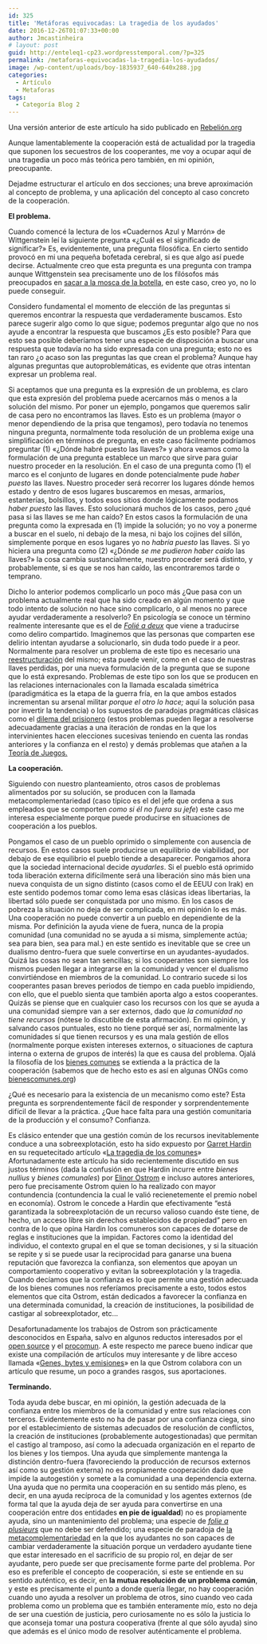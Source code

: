 ```yaml
---
id: 325
title: 'Metáforas equivocadas: La tragedia de los ayudados'
date: 2016-12-26T01:07:33+00:00
author: Jmcastinheira
# layout: post
guid: http://enteleq1-cp23.wordpresstemporal.com/?p=325
permalink: /metaforas-equivocadas-la-tragedia-los-ayudados/
image: /wp-content/uploads/boy-1835937_640-640x288.jpg
categories:
  - Artículo
  - Metaforas
tags:
  - Categoría Blog 2
---
```

Una versión anterior de este artículo ha sido publicado en [Rebelión.org](http://www.rebelion.org/noticia.php?id=111862)

Aunque lamentablemente la cooperación está de actualidad por la tragedia que suponen los secuestros de los cooperantes, me voy a ocupar aquí de una tragedia un poco más teórica pero también, en mi opinión, preocupante.

Dejadme estructurar el artículo en dos secciones; una breve aproximación al concepto de problema, y una aplicación del concepto al caso concreto de la cooperación.

**El problema.**

Cuando comencé la lectura de los «Cuadernos Azul y Marrón» de Wittgenstein leí la siguiente pregunta «¿Cuál es el significado de significar?» Es, evidentemente, una pregunta filosófica. En cierto sentido provocó en mi una pequeña bofetada cerebral, si es que algo así puede decirse. Actualmente creo que esta pregunta es una pregunta con trampa aunque Wittgenstein sea precisamente uno de los filósofos más preocupados en <a href="http://misterioysinsentido.blogspot.com/2007/05/enseando-la-mosca-escapar-del-frasco.html" class="broken_link" rel="nofollow">sacar a la mosca de la botella</a>, en este caso, creo yo, no lo puede conseguir.

Considero fundamental el momento de elección de las preguntas si queremos encontrar la respuesta que verdaderamente buscamos. Esto parece sugerir algo como lo que sigue; podemos preguntar algo que no nos ayude a encontrar la respuesta que buscamos ¿Es esto posible? Para que esto sea posible deberíamos tener una especie de disposición a buscar una respuesta que todavía no ha sido expresada con una pregunta; esto no es tan raro ¿o acaso son las preguntas las que crean el problema? Aunque hay algunas preguntas que autoproblemáticas, es evidente que otras intentan expresar un problema real.

Si aceptamos que una pregunta es la expresión de un problema, es claro que esta expresión del problema puede acercarnos más o menos a la solución del mismo. Por poner un ejemplo, pongamos que queremos salir de casa pero no encontramos las llaves. Esto es un problema (mayor o menor dependiendo de la prisa que tengamos), pero todavía no tenemos ninguna pregunta, normalmente toda resolución de un problema exige una simplificación en términos de pregunta, en este caso fácilmente podríamos preguntar (1) «¿Dónde habré puesto las llaves?» y ahora veamos como la formulación de una pregunta establece un marco que sirve para guiar nuestro proceder en la resolución. En el caso de una pregunta como (1) el marco es el conjunto de lugares en donde potencialmente pude _haber puesto_ las llaves. Nuestro proceder será recorrer los lugares dónde hemos estado y dentro de esos lugares buscaremos en mesas, armarios, estanterías, bolsillos, y todos esos sitios donde lógicamente podamos _haber puesto_ las llaves. Esto solucionará muchos de los casos, pero ¿qué pasa si las llaves se me han caído? En estos casos la formulación de una pregunta como la expresada en (1) impide la solución; yo no voy a ponerme a buscar en el suelo, ni debajo de la mesa, ni bajo los cojines del sillón, simplemente porque en esos lugares yo no _habría puesto_ las llaves. Si yo hiciera una pregunta como (2) «¿Dónde _se me pudieron haber caído_ las llaves?» la cosa cambia sustancialmente, nuestro proceder será distinto, y probablemente, si es que se nos han caído, las encontraremos tarde o temprano.

Dicho lo anterior podemos complicarlo un poco más ¿Que pasa con un problema actualmente real que ha sido creado en algún momento y que todo intento de solución no hace sino complicarlo, o al menos no parece ayudar verdaderamente a resolverlo? En psicología se conoce un término realmente interesante que es el de [_Folié a deux_](http://es.wikipedia.org/wiki/Trastorno_psic%C3%B3tico_compartido) que viene a traducirse como deliro compartido. Imaginemos que las personas que comparten ese delirio intentan ayudarse a solucionarlo, sin duda todo puede ir a peor. Normalmente para resolver un problema de este tipo es necesario una [reestructuración](http://logos.psykhe.org/2006/01/la-reestructuracin-una-tcnica.html) del mismo; esta puede venir, como en el caso de nuestras llaves perdidas, por una nueva formulación de la pregunta que se supone que lo está expresando. Problemas de este tipo son los que se producen en las relaciones internacionales con la llamada escalada simétrica (paradigmática es la etapa de la guerra fría, en la que ambos estados incrementan su arsenal militar _porque el otro lo hace;_ aquí la solución pasa por invertir la tendencia) o los supuestos de paradojas pragmáticas clásicas como el [dilema del prisionero](http://es.wikipedia.org/wiki/Dilema_del_prisionero) (estos problemas pueden llegar a resolverse adecuadamente gracias a una iteración de rondas en la que los intervinientes hacen elecciones sucesivas teniendo en cuenta las rondas anteriores y la confianza en el resto) y demás problemas que atañen a la [Teoría de Juegos.](http://eltamiz.com/elcedazo/2010/08/23/teoria-de-juegos-i-introduccion/)

**La cooperación.**

Siguiendo con nuestro planteamiento, otros casos de problemas alimentados por su solución, se producen con la llamada metacomplementariedad (caso típico es el del jefe que ordena a sus empleados que se comporten _como si él no fuera su jefe_) este caso me interesa especialmente porque puede producirse en situaciones de cooperación a los pueblos.

Pongamos el caso de un pueblo oprimido o simplemente con ausencia de recursos. En estos casos suele producirse un equilibrio de viabilidad, por debajo de ese equilibrio el pueblo tiende a desaparecer. Pongamos ahora que la sociedad internacional decide _ayudarles_. Si el pueblo está oprimido toda liberación externa difícilmente será una liberación sino más bien una nueva conquista de un signo distinto (casos como el de EEUU con Irak) en este sentido podemos tomar como lema esas clásicas ideas libertarias, la libertad sólo puede ser conquistada por uno mismo. En los casos de pobreza la situación no deja de ser complicada, en mi opinión lo es más. Una cooperación no puede convertir a un pueblo en dependiente de la misma. Por definición la ayuda viene de fuera, nunca de la propia comunidad (una comunidad no se ayuda a si misma, simplemente actúa; sea para bien, sea para mal.) en este sentido es inevitable que se cree un dualismo dentro-fuera que suele convertirse en un ayudantes-ayudados. Quizá las cosas no sean tan sencillas; si los cooperantes son siempre los mismos pueden llegar a integrarse en la comunidad y vencer el dualismo convirtiéndose en miembros de la comunidad. Lo contrario sucede si los cooperantes pasan breves periodos de tiempo en cada pueblo impidiendo, con ello, que el pueblo sienta que también aporta algo a estos cooperantes. Quizás se piense que en cualquier caso los recursos con los que se ayuda a una comunidad siempre van a ser externos, dado que _la comunidad no tiene recursos_ (nótese lo discutible de esta afirmación). En mi opinión, y salvando casos puntuales, esto no tiene porqué ser así, normalmente las comunidades sí que tienen recursos y es una mala gestión de ellos (normalmente porque existen intereses externos, o situaciones de captura interna o externa de grupos de interés) la que es causa del problema. Ojalá la filosofía de los [bienes comunes](http://es.wikipedia.org/wiki/Los_comunes) se extienda a la práctica de la cooperación (sabemos que de hecho esto es así en algunas ONGs como [bienescomunes.org](http://www.bienescomunes.org/))

¿Qué es necesario para la existencia de un mecanismo como este? Esta pregunta es sorprendentemente fácil de responder y sorprendentemente difícil de llevar a la práctica. ¿Que hace falta para una gestión comunitaria de la producción y el consumo? Confianza.

Es clásico entender que una gestión común de los recursos inevitablemente conduce a una sobreexplotación, esto ha sido expuesto por [Garret Hardin](http://en.wikipedia.org/wiki/Garrett_Hardin) en su requetecitado artículo «[La tragedia de los comunes](http://www.eumed.net/cursecon/textos/hardin-tragedia.htm)» Afortunadamente este artículo ha sido recientemente discutido en sus justos términos (dada la confusión en que Hardin incurre entre _bienes nullius_ y _bienes comunales_) por [Elinor Ostrom](http://es.wikipedia.org/wiki/Elinor_Ostrom) e incluso autores anteriores, pero fue precisamente Ostrom quien lo ha realizado con mayor contundencia (contundencia la cual le valió recienetemente el premio nobel en economía). Ostrom le concede a Hardin que efectivamente “está garantizada la sobreexplotación de un recurso valioso cuando éste tiene, de hecho, un acceso libre sin derechos establecidos de propiedad” pero en contra de lo que opina Hardin los comuneros son capaces de dotarse de reglas e instituciones que la impidan. Factores como la identidad del individuo, el contexto grupal en el que se toman decisiones, y si la situación se repite y si se puede usar la reciprocidad para ganarse una buena reputación que favorezca la confianza, son elementos que apoyan un comportamiento cooperativo y evitan la sobreexplotación y la tragedia. Cuando decíamos que la confianza es lo que permite una gestión adecuada de los bienes comunes nos referíamos precisamente a esto, todos estos elementos que cita Ostrom, están dedicados a favorecer la confianza en una determinada comunidad, la creación de instituciones, la posibilidad de castigar al sobreexplotador, etc&#8230;

Desafortunadamente los trabajos de Ostrom son prácticamente desconocidos en España, salvo en algunos reductos interesados por el [open source](http://es.wikipedia.org/wiki/C%C3%B3digo_abierto) y el [procomun](http://medialab-prado.es/article/video_que_es_el_procomun). A este respecto me parece bueno indicar que existe una compilación de artículos muy interesante y de libre acceso llamada «[Genes, bytes y emisiones](http://www.bienescomunes.org/2008/11/01/genes-bytes-y-emisiones-bienes-comunes-y-ciudadania-compilacion/)» en la que Ostrom colabora con un artículo que resume, un poco a grandes rasgos, sus aportaciones.

**Terminando.**

Toda ayuda debe buscar, en mi opinión, la gestión adecuada de la confianza entre los miembros de la comunidad y entre sus relaciones con terceros. Evidentemente esto no ha de pasar por una confianza ciega, sino por el establecimiento de sistemas adecuados de resolución de conflictos, la creación de instituciones (probablemente autogestionadas) que permitan el castigo al tramposo, así como la adecuada organización en el reparto de los bienes y los tiempos. Una ayuda que simplemente mantenga la distinción dentro-fuera (favoreciendo la producción de recursos externos así como su gestión externa) no es propiamente cooperación dado que impide la autogestión y somete a la comunidad a una dependencia externa. Una ayuda que no permita una cooperación en su sentido más pleno, es decir, en una ayuda recíproca de la comunidad y los agentes externos (de forma tal que la ayuda deja de ser ayuda para convertirse en una cooperación entre dos entidades **en pie de igualdad**) no es propiamente ayuda, sino un mantenimiento del problema; una especie de [_folie a plusieurs_](http://es.wikipedia.org/wiki/Trastorno_psic%C3%B3tico_compartido) que no debe ser defendido; una especie de paradoja de [la metacomplementariedad](http://scielo.isciii.es/scielo.php?pid=S0211-57352006000200007&script=sci_arttext) en la que los ayudantes no son capaces de cambiar verdaderamente la situación porque un verdadero ayudante tiene que estar interesado en el sacrificio de su propio rol, en dejar de ser ayudante, pero puede ser que precisamente forme parte del problema. Por eso es preferible el concepto de cooperación, si este se entiende en su sentido auténtico, es decir, en **la mutua resolución de un problema común**, y este es precisamente el punto a donde quería llegar, no hay cooperación cuando uno ayuda a resolver un problema de otros, sino cuando veo cada problema como un problema que es también enteramente mío, esto no deja de ser una cuestión de justicia, pero curiosamente no es sólo la justicia lo que aconseja tomar una postura cooperativa (frente al que sólo ayuda) sino que además es el único modo de resolver auténticamente el problema.